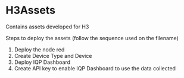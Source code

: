 # H3Assets
Contains assets developed for H3

Steps to deploy the assets (follow the sequence used on the filename)
1. Deploy the node red
2. Create Device Type and Device
3. Deploy IQP Dashboard
4. Create API key to enable IQP Dashboard to use the data collected
